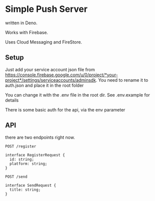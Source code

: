 # Simple Push Server
written in Deno.

Works with Firebase.

Uses Cloud Messaging and FireStore.


## Setup
Just add your service account json file from https://console.firebase.google.com/u/0/project/*your-project*/settings/serviceaccounts/adminsdk.
You need to rename it to auth.json and place it in the root folder

You can change it with the .env file in the root dir. See .env.example for details

There is some basic auth for the api, via the env parameter


## API

there are two endpoints right now.

```(js)
POST /register

interface RegisterRequest {
  id: string;
  platform: string;
}

```

```
POST /send

interface SendRequest {
  title: string;
}
```
